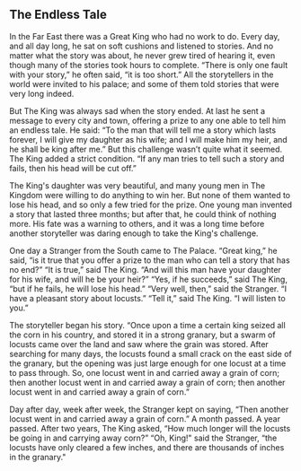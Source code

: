 ## The Endless Tale

In the Far East there was a Great King who had no work to do. Every day, and
all day long, he sat on soft cushions and listened to stories. And no matter
what the story was about, he never grew tired of hearing it, even though
many of the stories took hours to complete. “There is only one fault with your
story,” he often said, “it is too short.” All the storytellers in the world were
invited to his palace; and some of them told stories that were very long
indeed.

But The King was always sad when the story ended. At last he sent a message
to every city and town, offering a prize to any one able to tell him an endless
tale. He said: “To the man that will tell me a story which lasts forever, I will
give my daughter as his wife; and I will make him my heir, and he shall be king
after me.” But this challenge wasn’t quite what it seemed. The King added a
strict condition. “If any man tries to tell such a story and fails, then his head
will be cut off.”

The King's daughter was very beautiful, and many young men in The
Kingdom were willing to do anything to win her. But none of them wanted to
lose his head, and so only a few tried for the prize. One young man invented
a story that lasted three months; but after that, he could think of nothing
more. His fate was a warning to others, and it was a long time before another
storyteller was daring enough to take the King's challenge.

One day a Stranger from the South came to The Palace. “Great king,” he said,
“is it true that you offer a prize to the man who can tell a story that has no
end?” “It is true,” said The King. “And will this man have your daughter for his
wife, and will he be your heir?” “Yes, if he succeeds,” said The King, “but if he
fails, he will lose his head.” “Very well, then,” said the Stranger. “I have a
pleasant story about locusts.” “Tell it,” said The King. “I will listen to you.”

The storyteller began his story. “Once upon a time a certain king seized all
the corn in his country, and stored it in a strong granary, but a swarm
of locusts came over the land and saw where the grain was stored.
After searching for many days, the locusts found a small crack on the east
side of the granary, but the opening was just large enough for one locust
at a time to pass through. So, one locust went in and carried away a
grain of corn; then another locust went in and carried away a grain of corn;
then another locust went in and carried away a grain of corn.”

Day after day, week after week, the Stranger kept on saying, “Then another
locust went in and carried away a grain of corn.” A month passed. A year
passed. After two years, The King asked, “How much longer will the locusts
be going in and carrying away corn?” “Oh, King!" said the Stranger, “the
locusts have only cleared a few inches, and there are thousands of inches in
the granary."